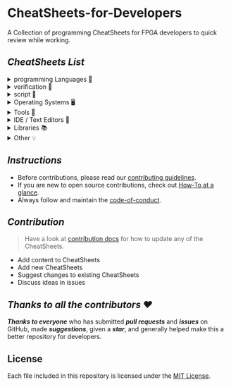 # CheatSheets-for-Developers

A Collection of programming CheatSheets for FPGA developers to quick review while working.


## ___CheatSheets List___

<details>
<summary>programming Languages 📄</summary>

- [VHDL-cheatsheet.md](./CheatSheets/VHDL-cheatsheet.md)
- [verilog-cheatsheet.md](./CheatSheets/verilog-cheatsheet.md)
- [system-verilog-cheatsheet.md](./CheatSheets/system-verilog-cheatsheet.md)
- [python-cheatsheet.md](./CheatSheets/python-cheatsheet.md)
- [cpp-stl-cheatsheet.md](./CheatSheets/cpp-stl-cheatsheet.md)

</details>

<details>
<summary>verification 📄</summary>

- [assertion-cheatsheet.md](./CheatSheets/assertion-cheatsheet.md)
- [coverage-cheatsheet.md](./CheatSheets/coverage-cheatsheet.md)
- [UVM-cheatsheet.md](./CheatSheets/UVM-cheatsheet.md)

</details>

<details>
<summary>script 📄</summary>

- [bash-cheatsheet.md](./CheatSheets/bash-cheatsheet.md)
- [Matlab-cheatsheet.md](./CheatSheets/matlab-cheatsheet.md)
- [TCL-cheatsheet.md](./CheatSheets/TCL-cheatsheet.md)

</details>

<details>
<summary>Operating Systems 🖥️</summary>

- [windows-cheatsheet.md](./CheatSheets/windows-cheatsheet.md)
- [linux-cheatsheet.md](./CheatSheets/linux-cheatsheet.md)
  
</details>


<details>
<summary>Tools 🧰</summary>

- [git-cheatsheet.md](./CheatSheets/git-cheatsheet.md)
- [docker-cheatsheet.md](./CheatSheets/docker-cheatsheet.md)
</details>

<details>
<summary>IDE / Text Editors 📝</summary>

- [vscode-cheatsheet.md](./CheatSheets/vscode-cheatsheet.md)
- [vim-editor-cheatsheet.md](./CheatSheets/vim-editor-cheatsheet.md)
</details>

<details>

<summary>Libraries 📚</summary>

- [OVL-cheatsheet.md](./CheatSheets/assertion-cheatsheet.md## OVL2 Library)
- [UVM-cheatsheet.md](./CheatSheets/UVM-cheatsheet.md)
- [conda-cheatsheet.md](./CheatSheets/conda-cheatsheet.md)
- [pandas-cheatsheet.md](./CheatSheets/pandas-cheatsheet.md)
- [numpy-cheatsheet.md](./CheatSheets/numpy-cheatsheet.md)
- [sklearn-cheatsheet.md](./CheatSheets/sklearn-cheatsheet.md)

</details>

<details>
<summary>Other 💡</summary>
  
- [regex-cheatsheet.md](./CheatSheets/regex-cheatsheet.md)
- [markdown-cheatsheet.md](./CheatSheets/markdown-cheatsheet.md)
- [cmd-cheatsheet.md](./CheatSheets/cmd-cheatsheet.md)
</details>

## ___Instructions___

- Before contributions, please read our [contributing guidelines](docs/CONTRIBUTING.md).
- If you are new to open source contributions, check out [How-To at a glance](docs/HOW-TO.md).
- Always follow and maintain the [code-of-conduct](docs/CODE-OF-CONDUCT.md).

## ___Contribution___

> Have a look at [contribution docs](./docs/CONTRIBUTING.md) for how to update any of the CheatSheets.

- Add content to CheatSheets
- Add new CheatSheets
- Suggest changes to existing CheatSheets
- Discuss ideas in issues

## ___Thanks to all the contributors ❤___

___Thanks to everyone___ who has submitted ___pull requests___ and ___issues___ on GitHub, made ___suggestions___, given a ___star___, and generally helped make this a better repository for developers.



## License

Each file included in this repository is licensed under the [MIT License](./LICENSE).

<!-- Never delete this div container -->
<div align="center" markdown="1">

<!-- [![GitHub Help Wanted issues](https://img.shields.io/github/issues/crescentpartha/CheatSheets-for-Developers/help%20wanted?style=flat&logo=github&logoColor=b545d1&label=%22Help%20Wanted%22%20issues)](https://github.com/crescentpartha/CheatSheets-for-Developers/issues?q=is%3Aopen+is%3Aissue+label%3A%22help+wanted%22)     -->
<!-- [![GitHub Help Wanted PRs](https://img.shields.io/github/issues-pr/crescentpartha/CheatSheets-for-Developers/help%20wanted?style=flat&logo=github&logoColor=b545d1&label=%22Help%20Wanted%22%20PRs)](https://github.com/crescentpartha/CheatSheets-for-Developers/pulls?q=is%3Aopen+is%3Aissue+label%3A%22help+wanted%22) -->
<!-- [![GitHub repo contributors](https://img.shields.io/github/contributors-anon/crescentpartha/CheatSheets-for-Developers?style=flat&logo=github&logoColor=whitesmoke&label=Contributors)](https://github.com/crescentpartha/CheatSheets-for-Developers/graphs/contributors) -->

</div>
